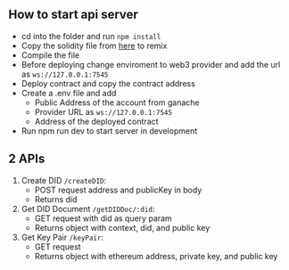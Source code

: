 ## How to start api server
- cd into the folder and run `npm install`
- Copy the solidity file from [here](https://github.com/BTechProject2022/Solidity/blob/main/DIDFinal.sol) to remix
- Compile the file
- Before deploying change enviroment to web3 provider and add the url as `ws://127.0.0.1:7545`
- Deploy contract and copy the contract address
- Create a .env file and add
  - Public Address of the account from ganache
  - Provider URL as `ws://127.0.0.1:7545`
  - Address of the deployed contract
- Run npm run dev to start server in development

## 2 APIs
1. Create DID `/createDID`:
    - POST request address and publicKey in body
	- Returns did
2. Get DID Document `/getDIDDoc/:did`:
    - GET request with did as query param
	- Returns object with context, did, and public key
3. Get Key Pair `/keyPair`:
    - GET request
    - Returns object with ethereum address, private key, and public key
